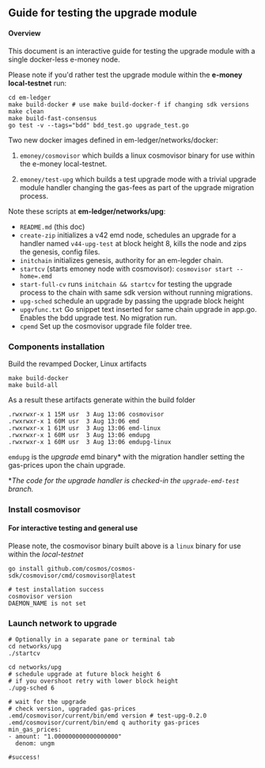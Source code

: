 ## Guide for testing the upgrade module
#### Overview
This document is an interactive guide for testing the upgrade module with a single docker-less e-money node. 

Please note if you'd rather test the upgrade module within the **e-money local-testnet** run:

```shell
cd em-ledger
make build-docker # use make build-docker-f if changing sdk versions
make clean
make build-fast-consensus
go test -v --tags="bdd" bdd_test.go upgrade_test.go
```

Two new docker images defined in em-ledger/networks/docker:

1. `emoney/cosmovisor` which builds a linux cosmovisor binary for use within the e-money local-testnet.

2. `emoney/test-upg` which builds a test upgrade mode with a trivial upgrade module handler changing the gas-fees as part of the upgrade migration process.

Note these scripts at **em-ledger/networks/upg**:
* `README.md` (this doc)
* `create-zip` initializes a v42 emd node, schedules an upgrade for a handler named `v44-upg-test` at block height 8, kills the node and zips the genesis, config files. 
* `initchain` initializes genesis, authority for an em-legder chain.
* `startcv` (starts emoney node with cosmovisor): `cosmovisor start --home=.emd`
* `start-full-cv` runs `initchain && startcv` for testing the upgrade process to the chain with same sdk version without running migrations.
* `upg-sched` schedule an upgrade by passing the upgrade block height 
* `upgvfunc.txt` Go snippet text inserted for same chain upgrade in app.go. Enables the bdd upgrade test. No migration run.
* `cpemd` Set up the cosmovisor upgrade file folder tree. 

### Components installation
Build the revamped Docker, Linux artifacts
```shell
make build-docker
make build-all
```
As a result these artifacts generate within the build folder
```shell
.rwxrwxr-x 1 15M usr  3 Aug 13:06 cosmovisor
.rwxrwxr-x 1 60M usr  3 Aug 13:06 emd
.rwxrwxr-x 1 61M usr  3 Aug 13:06 emd-linux
.rwxrwxr-x 1 60M usr  3 Aug 13:06 emdupg
.rwxrwxr-x 1 60M usr  3 Aug 13:06 emdupg-linux
```
`emdupg` is the *upgrade* emd binary* with the migration handler setting the gas-prices upon the chain upgrade.

**The code for the upgrade handler is checked-in the *`upgrade-emd-test`* branch.*
### Install cosmovisor

#### For interactive testing and general use
Please note, the cosmovisor binary built above is a `linux` binary for use within the *local-testnet*
```shell
go install github.com/cosmos/cosmos-sdk/cosmovisor/cmd/cosmovisor@latest

# test installation success
cosmovisor version
DAEMON_NAME is not set
```

### Launch network to upgrade
```shell
# Optionally in a separate pane or terminal tab
cd networks/upg
./startcv

cd networks/upg
# schedule upgrade at future block height 6
# if you overshoot retry with lower block height
./upg-sched 6

# wait for the upgrade
# check version, upgraded gas-prices
.emd/cosmovisor/current/bin/emd version # test-upg-0.2.0
.emd/cosmovisor/current/bin/emd q authority gas-prices
min_gas_prices:
- amount: "1.000000000000000000"
  denom: ungm

#success!
```
